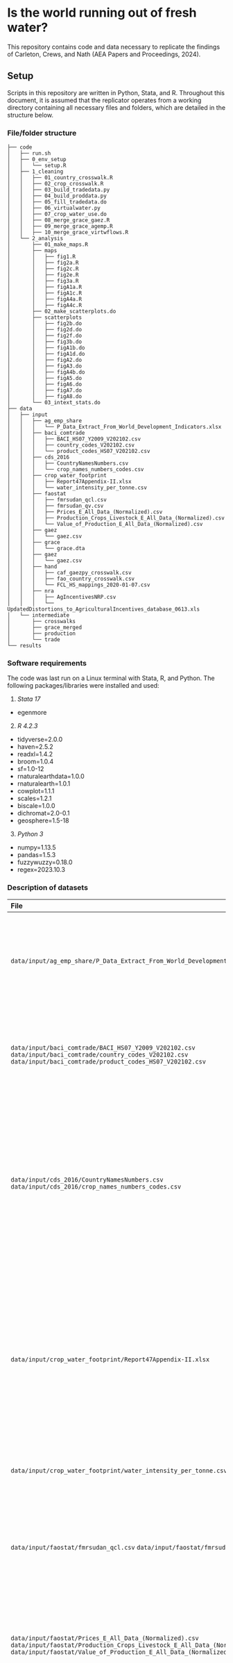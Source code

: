 # Is the world running out of fresh water?
This repository contains code and data necessary to replicate the findings of Carleton, Crews, and Nath (AEA Papers and Proceedings, 2024).

## Setup
Scripts in this repository are written in Python, Stata, and R. Throughout this document, it is assumed that the replicator operates from a working directory containing all necessary files and folders, which are detailed in the structure below.

### File/folder structure
```text
├── code
│   ├── run.sh
│   ├── 0_env_setup
│   │   └── setup.R
│   ├── 1_cleaning
│   │   ├── 01_country_crosswalk.R
│   │   ├── 02_crop_crosswalk.R
│   │   ├── 03_build_tradedata.py
│   │   ├── 04_build_proddata.py
│   │   ├── 05_fill_tradedata.do
│   │   ├── 06_virtualwater.py
│   │   ├── 07_crop_water_use.do
│   │   ├── 08_merge_grace_gaez.R
│   │   ├── 09_merge_grace_agemp.R
│   │   ├── 10_merge_grace_virtwflows.R
│   └── 2_analysis
│       ├── 01_make_maps.R
│       ├── maps
│       │   ├── fig1.R
│       │   ├── fig2a.R
│       │   ├── fig2c.R
│       │   ├── fig2e.R
│       │   ├── fig3a.R
│       │   ├── figA1a.R
│       │   ├── figA1c.R
│       │   ├── figA4a.R
│       │   ├── figA4c.R
│       ├── 02_make_scatterplots.do
│       ├── scatterplots
│       │   ├── fig2b.do
│       │   ├── fig2d.do
│       │   ├── fig2f.do
│       │   ├── fig3b.do
│       │   ├── figA1b.do
│       │   ├── figA1d.do
│       │   ├── figA2.do
│       │   ├── figA3.do
│       │   ├── figA4b.do
│       │   ├── figA5.do
│       │   ├── figA6.do
│       │   ├── figA7.do
│       │   ├── figA8.do
│       └── 03_intext_stats.do
├── data
│   ├── input
│   │   ├── ag_emp_share
│   │   │   └── P_Data_Extract_From_World_Development_Indicators.xlsx
│   │   ├── baci_comtrade
│   │   │   ├── BACI_HS07_Y2009_V202102.csv
│   │   │   ├── country_codes_V202102.csv
│   │   │   └── product_codes_HS07_V202102.csv
│   │   ├── cds_2016
│   │   │   ├── CountryNamesNumbers.csv
│   │   │   └── crop_names_numbers_codes.csv
│   │   ├── crop_water_footprint
│   │   │   ├── Report47Appendix-II.xlsx
│   │   │   └── water_intensity_per_tonne.csv
│   │   ├── faostat
│   │   │   ├── fmrsudan_qcl.csv
│   │   │   ├── fmrsudan_qv.csv
│   │   │   ├── Prices_E_All_Data_(Normalized).csv
│   │   │   ├── Production_Crops_Livestock_E_All_Data_(Normalized).csv
│   │   │   └── Value_of_Production_E_All_Data_(Normalized).csv
│   │   ├── gaez
│   │   │   └── gaez.csv
│   │   ├── grace
│   │   │   └── grace.dta
│   │   ├── gaez
│   │   │   └── gaez.csv
│   │   ├── hand
│   │   │   ├── caf_gaezpy_crosswalk.csv
│   │   │   ├── fao_country_crosswalk.csv
│   │   │   └── FCL_HS_mappings_2020-01-07.csv
│   │   ├── nra
│   │   │   ├── AgIncentivesNRP.csv
│   │   │   └── UpdatedDistortions_to_AgriculturalIncentives_database_0613.xls
│   └── intermediate
│       ├── crosswalks
│       ├── grace_merged
│       ├── production
│       └── trade
└── results
```

### Software requirements
The code was last run on a Linux terminal with Stata, R, and Python. The following packages/libraries were installed and used:
1. *Stata 17*
 - egenmore
2. *R 4.2.3*
 - tidyverse=2.0.0
 - haven=2.5.2
 - readxl=1.4.2
 - broom=1.0.4
 - sf=1.0-12
 - rnaturalearthdata=1.0.0
 - rnaturalearth=1.0.1
 - cowplot=1.1.1
 - scales=1.2.1
 - biscale=1.0.0
 - dichromat=2.0-0.1
 - geosphere=1.5-18
3. *Python 3*
 - numpy=1.13.5
 - pandas=1.5.3
 - fuzzywuzzy=0.18.0
 - regex=2023.10.3

### Description of datasets
| File | Source | 
|:-------------|:----:|
| `data/input/ag_emp_share/P_Data_Extract_From_World_Development_Indicators.xlsx` | Agricultural employment share in 2009. Obtained from the World Bank's [World Development Indicators Database](https://databank.worldbank.org/source/world-development-indicators). |
| `data/input/baci_comtrade/BACI_HS07_Y2009_V202102.csv` `data/input/baci_comtrade/country_codes_V202102.csv` `data/input/baci_comtrade/product_codes_HS07_V202102.csv` | Bilateral trade flows (version HS07) from UN Comtrade obtained through the BACI portal hosted by [CEPII](http://www.cepii.fr/CEPII/fr/bdd_modele/bdd_modele_item.asp?id=37). |
| `data/input/cds_2016/CountryNamesNumbers.csv` `data/input/cds_2016/crop_names_numbers_codes.csv` | Lists of unique country/crop names, numbers, *and codes*. The names and numbers match those used by [Costinot, Donaldson, & Smith (2016)](https://www.journals.uchicago.edu/doi/10.1086/684719), which got extracted from their replication package. |
| `data/input/crop_water_footprint/Report47Appendix-II.xlsx` | Crop water intensity data from [Mekonnen and Hoekstra (2011)](https://hess.copernicus.org/articles/15/1577/2011/) hosted by the [Water Footprint Network](https://www.waterfootprint.org/publications/) under "Value of Water Report: 47: The green, blue and grey water footprint of farm crops and derived crop products." |
| `data/input/crop_water_footprint/water_intensity_per_tonne.csv` | Table 4 of [Mekonnen and Hoekstra (2011)](https://hess.copernicus.org/articles/15/1577/2011/). |
| `data/input/faostat/fmrsudan_qcl.csv` `data/input/faostat/fmrsudan_qv.csv` | FAOSTAT Data Download interface to download the [QCL](https://www.fao.org/faostat/en/#data/QCL) and [QV](https://www.fao.org/faostat/en/#data/QV) data series for the former Sudan before the secession of South Sudan in 2011. |
| `data/input/faostat/Prices_E_All_Data_(Normalized).csv` `data/input/faostat/Production_Crops_Livestock_E_All_Data_(Normalized).csv` `data/input/faostat/Value_of_Production_E_All_Data_(Normalized).csv` | FAOSTAT Data Download interface to download the [QCL](https://www.fao.org/faostat/en/#data/QCL) and [QV](https://www.fao.org/faostat/en/#data/QV) data series for all countries. |
| `data/input/gaez/gaez.csv` | Crosswalk between [GAEZ (v4) Agro-climatic Potential Yield](https://gaez.fao.org/pages/theme-details-theme-3) fields and GRACE cells from [Carleton, Crews and Nath (2024)](https://www.levicrews.com/files/p-wateruse_paper.pdf). |
| `data/input/grace/grace.dta` | GRACE data from [Carleton, Crews and Nath (2024)](https://www.levicrews.com/files/p-wateruse_paper.pdf). GRACE cells are merged with groundwater levels estimates from [Fan, Li and Miguez-Macho (2013)](https://www.science.org/doi/10.1126/science.1229881), gridded cropped area fraction data from [Monfreda et al. (2008)](https://agupubs.onlinelibrary.wiley.com/doi/full/10.1029/2007GB002947) and from [Ramankutty et al. (2008)](https://agupubs.onlinelibrary.wiley.com/doi/full/10.1029/2007GB002952), and cumulative precipitation from the Global Metorological Forcing Dataset . The croppped area fraction data was accessed through the [SAGE portal](https://sage.nelson.wisc.edu/data-and-models/datasets/#globaluse). |
| `data/hand/caf_gaezpy_crosswalk.csv` | Crosswalk of crop names between GAEZ v4 and cropped area fraction data. |
| `data/hand/fao_country_crosswalk.csv` | Obtained from [deprecated FAO link](https://www.fao.org/countryprofiles/iso3list/en/). |
| `data/hand/FCL_HS_mappings_2020-01-07.csv` | Downloaded from [deprecated FAO link](http://datalab.review.fao.org/datalab/caliper/web/sites/default/files/2020-01/FCL_HS_mappings_2020-01-07.csv). |
| `data/nra/AgIncentivesNRP.csv` `data/nra/UpdatedDistortions_to_AgriculturalIncentives_database_0613.xls` | Obtained through the [AgIncentives Database](agincentives.org). |

## Instructions for replication
The analysis for this project can be fully replicated (from start to end) using the bash script `code/run.sh`. To do so, the replicator must install the software requirements detailed above and place the path of their working directory on line 18 of the bash script before executing it.
However, if the replicator wishes to only run the code partially or script by script, the programs should be executed in the following order (after setting the correct working directory):
1. `code/1_cleaning/01_country_crosswalk.R` creates a country name crosswalk used in later scripts.
2. `code/1_cleaning/02_crop_crosswalk.R` creates a crop crosswalk used in later scripts.
3. `code/1_cleaning/03_build_tradedata.py` cleans trade data from BACI/COMTRADE.
4. `code/1_cleaning/04_build_proddata.py` cleans production data from the FAO.
5. `code/1_cleaning/05_fill_tradedata.do` fills trade data with auto-consumption.
6. `code/1_cleaning/06_virtualwater.py` creates the virtual water flows estimates.
7. `code/1_cleaning/07_crop_water_use.do` produces global water use estimates per crop.
8. `code/1_cleaning/08_merge_grace_gaez.R` generates analysis-ready data at the GRACE grid cell level by merging them with productivity data from GAEZ v4.
9. `code/1_cleaning/09_merge_grace_agemp.R` generates analysis-ready data at the GRACE grid cell level by merging them with World Bank agricultural employment share data.
10. `code/1_cleaning/10_merge_grace_virtwflows.R` generates analysis-ready data at the GRACE grid cell level by merging them with virtual water flows estimates.
11. `code/2_analysis/01_make_maps.R` produces all maps (Figures 1, 2a, 2c, 2e, 3a, and Appendix Figures A1a, A1c, A4a and A4c) in the paper.
12. `code/2_analysis/02_make_scatterplots.do` produces all scatterplots (Figures 2b, 2d, 2f, 3b, and Appendix Figures A1b, A1d, A2, A3, A4b, A4d, A5, A6, A7, A8) in the paper.
13. `code/2_analysis/03_intext_stats.do` produces all in-text statistics in the paper.

